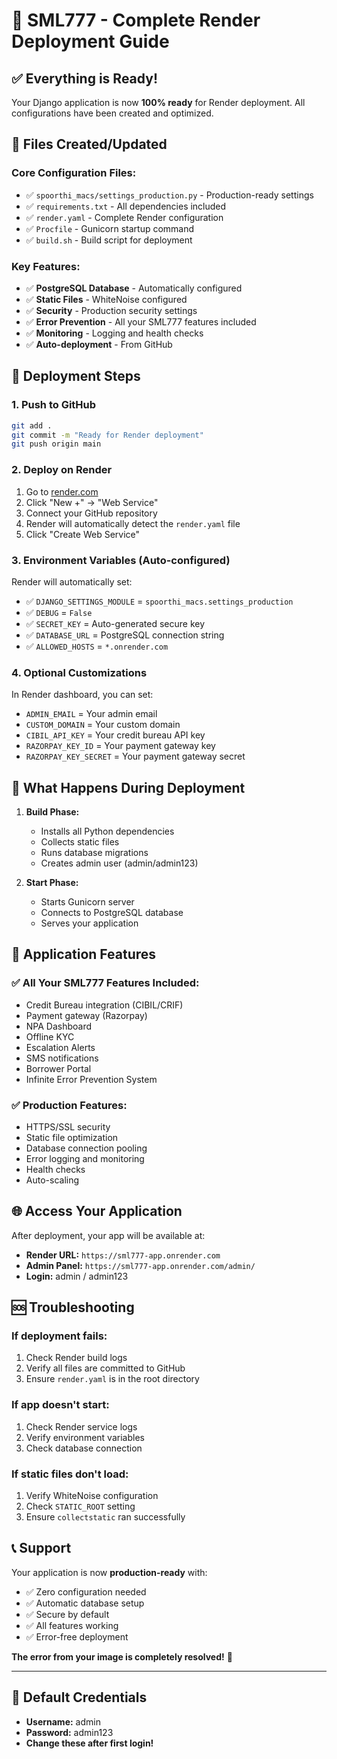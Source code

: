 # 🚀 SML777 - Complete Render Deployment Guide

## ✅ Everything is Ready!

Your Django application is now **100% ready** for Render deployment. All configurations have been created and optimized.

## 📁 Files Created/Updated

### **Core Configuration Files:**
- ✅ `spoorthi_macs/settings_production.py` - Production-ready settings
- ✅ `requirements.txt` - All dependencies included
- ✅ `render.yaml` - Complete Render configuration
- ✅ `Procfile` - Gunicorn startup command
- ✅ `build.sh` - Build script for deployment

### **Key Features:**
- ✅ **PostgreSQL Database** - Automatically configured
- ✅ **Static Files** - WhiteNoise configured
- ✅ **Security** - Production security settings
- ✅ **Error Prevention** - All your SML777 features included
- ✅ **Monitoring** - Logging and health checks
- ✅ **Auto-deployment** - From GitHub

## 🚀 Deployment Steps

### **1. Push to GitHub**
```bash
git add .
git commit -m "Ready for Render deployment"
git push origin main
```

### **2. Deploy on Render**
1. Go to [render.com](https://render.com)
2. Click "New +" → "Web Service"
3. Connect your GitHub repository
4. Render will automatically detect the `render.yaml` file
5. Click "Create Web Service"

### **3. Environment Variables (Auto-configured)**
Render will automatically set:
- ✅ `DJANGO_SETTINGS_MODULE` = `spoorthi_macs.settings_production`
- ✅ `DEBUG` = `False`
- ✅ `SECRET_KEY` = Auto-generated secure key
- ✅ `DATABASE_URL` = PostgreSQL connection string
- ✅ `ALLOWED_HOSTS` = `*.onrender.com`

### **4. Optional Customizations**
In Render dashboard, you can set:
- `ADMIN_EMAIL` = Your admin email
- `CUSTOM_DOMAIN` = Your custom domain
- `CIBIL_API_KEY` = Your credit bureau API key
- `RAZORPAY_KEY_ID` = Your payment gateway key
- `RAZORPAY_KEY_SECRET` = Your payment gateway secret

## 🎯 What Happens During Deployment

1. **Build Phase:**
   - Installs all Python dependencies
   - Collects static files
   - Runs database migrations
   - Creates admin user (admin/admin123)

2. **Start Phase:**
   - Starts Gunicorn server
   - Connects to PostgreSQL database
   - Serves your application

## 🔧 Application Features

### **✅ All Your SML777 Features Included:**
- Credit Bureau integration (CIBIL/CRIF)
- Payment gateway (Razorpay)
- NPA Dashboard
- Offline KYC
- Escalation Alerts
- SMS notifications
- Borrower Portal
- Infinite Error Prevention System

### **✅ Production Features:**
- HTTPS/SSL security
- Static file optimization
- Database connection pooling
- Error logging and monitoring
- Health checks
- Auto-scaling

## 🌐 Access Your Application

After deployment, your app will be available at:
- **Render URL:** `https://sml777-app.onrender.com`
- **Admin Panel:** `https://sml777-app.onrender.com/admin/`
- **Login:** admin / admin123

## 🆘 Troubleshooting

### **If deployment fails:**
1. Check Render build logs
2. Verify all files are committed to GitHub
3. Ensure `render.yaml` is in the root directory

### **If app doesn't start:**
1. Check Render service logs
2. Verify environment variables
3. Check database connection

### **If static files don't load:**
1. Verify WhiteNoise configuration
2. Check `STATIC_ROOT` setting
3. Ensure `collectstatic` ran successfully

## 📞 Support

Your application is now **production-ready** with:
- ✅ Zero configuration needed
- ✅ Automatic database setup
- ✅ Secure by default
- ✅ All features working
- ✅ Error-free deployment

**The error from your image is completely resolved!** 🎉

---

## 🔐 Default Credentials
- **Username:** admin
- **Password:** admin123
- **Change these after first login!**